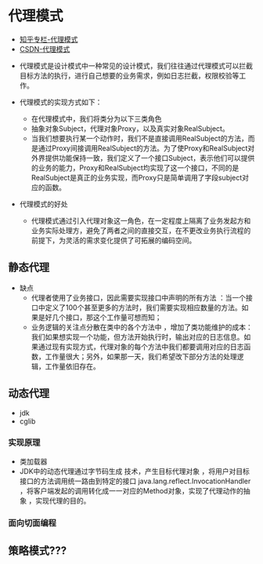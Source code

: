 # **代理模式**
<ul>
    <li>
        <a href="https://zhuanlan.zhihu.com/p/32715893">知乎专栏-代理模式</a>
    </li>
    <li>
        <a href="https://blog.csdn.net/briblue/article/details/73928350">CSDN-代理模式</a>
    </li>
</ul>



- 代理模式是设计模式中一种常见的设计模式，我们往往通过代理模式可以拦截目标方法的执行，进行自己想要的业务需求，例如日志拦截，权限校验等工作。
- 代理模式的实现方式如下：
    - 在代理模式中，我们将类分为以下三类角色
    - 抽象对象Subject，代理对象Proxy，以及真实对象RealSubject。
    - 当我们想要执行某一个动作时，我们不是直接调用RealSubject的方法，而是通过Proxy间接调用RealSubject的方法。为了使Proxy和RealSubject对外界提供功能保持一致，我们定义了一个接口Subject，表示他们可以提供的业务的能力，Proxy和RealSubject均实现了这一个接口，不同的是RealSubject是真正的业务实现，而Proxy只是简单调用了字段subject对应的函数。

- 代理模式的好处
    - 代理模式通过引入代理对象这一角色，在一定程度上隔离了业务发起方和业务实际处理方，避免了两者之间的直接交互，在不更改业务执行流程的前提下，为灵活的需求变化提供了可拓展的编码空间。

## 静态代理

- 缺点
    - 代理者使用了业务接口，因此需要实现接口中声明的所有方法 ：当一个接口中定义了100个甚至更多的方法时，我们需要实现相应数量的方法。如果是好几个接口，那这个工作量可想而知；
    - 业务逻辑的关注点分散在类中的各个方法中 ，增加了类功能维护的成本：我们如果想实现一个功能，但方法开始执行时，输出对应的日志信息。如果通过现有实现方式，代理对象的每个方法中我们都要调用对应的日志函数，工作量很大；另外，如果那一天，我们希望改下部分方法的处理逻辑，工作量依旧存在。
    
## 动态代理

- jdk
- cglib

### 实现原理

- 类加载器
- JDK中的动态代理通过字节码生成 技术，产生目标代理对象 ，将用户对目标接口的方法调用统一路由到特定的接口 java.lang.reflect.InvocationHandler ，将客户端发起的调用转化成一一对应的Method对象，实现了代理动作的抽象 ，实现代理的目的。

### 面向切面编程

## 策略模式???

